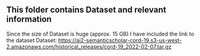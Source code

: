 ## This folder contains Dataset and relevant information

Since the size of Dataset is huge (approx. 15 GB) I have included the link to the dataset
Dataset: https://ai2-semanticscholar-cord-19.s3-us-west-2.amazonaws.com/historical_releases/cord-19_2022-02-07.tar.gz



